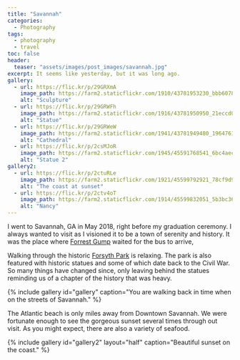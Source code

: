 ```yaml
---
title: "Savannah"
categories:
  - Photography
tags:
  - photography
  - travel
toc: false
header:
  teaser: "assets/images/post_images/savannah.jpg"
excerpt: It seems like yesterday, but it was long ago.
gallery:
  - url: https://flic.kr/p/29GRXmA
    image_path: https://farm2.staticflickr.com/1910/43781953230_bbb60788a3_k.jpg
    alt: "Sculpture"
  - url: https://flic.kr/p/29GRWFh
    image_path: https://farm2.staticflickr.com/1916/43781950950_21eccd0734_k.jpg
    alt: "Statue"
  - url: https://flic.kr/p/29GRWeW
    image_path: https://farm2.staticflickr.com/1941/43781949480_1964761eed_k.jpg
    alt: "Cathedral"
  - url: https://flic.kr/p/2csMJoR
    image_path: https://farm2.staticflickr.com/1945/45591768541_6bc4aec080_k.jpg
    alt: "Statue 2"
gallery2:
  - url: https://flic.kr/p/2ctuRLe
    image_path: https://farm2.staticflickr.com/1921/45599792921_78cf9d9230_k.jpg
    alt: "The coast at sunset"
  - url: https://flic.kr/p/2ctv4oT
    image_path: https://farm2.staticflickr.com/1914/45599832051_5b3bc367da_k.jpg
    alt: "Nancy"
---
```


I went to Savannah, GA in May 2018, right before my graduation ceremony. I always wanted to visit as I visioned it to be a town of serenity and history. It was the place where [Forrest Gump](http://www.savannahtheatre.com/forrest-gump-bus-stop-bench/) waited for the bus to arrive, 

Walking through the historic [Forsyth Park](https://en.wikipedia.org/wiki/Forsyth_Park) is relaxing. The park is also featured with historic statues and some of which date back to the Civil War. So many things have changed since, only leaving behind the statues reminding us of a chapter of the history that was heavy.

{% include gallery id="gallery" caption="You are walking back in time when on the streets of Savannah." %}

The Atlantic beach is only miles away from Downtown Savannah. We were fortunate enough to see the gorgeous sunset several times through out visit. As you might expect, there are also a variety of seafood. 

{% include gallery id="gallery2" layout="half" caption="Beautiful sunset on the coast." %}
